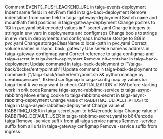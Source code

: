 Comment EVENTS_PUSH_BACKEND_URL in taiga-events-deployment
Indent name fields in envFrom field in taiga-back-deployment
Remove indentation from name field in taiga-gateway-deployment
Switch name and mountPath field positions in taiga-gateway-deployment
Change postres to 1Gi in pvc.yaml
b64 encoded values in *-secret.yaml
Change integers to strings in env vars in deployments and configmaps
Change bools to strings in env vars in deployments and configmaps
Increase storage to 8Gi in pvc.yaml
Change storageClassName to local-path in pvc.yaml
Correct volume names in async, back, gateway
Use service name as address in taiga-gateway-configmap.yaml
Correct reference to taiga-configmap and taiga-secret in taiga-back-deployment
Remove init-container in taiga-back-deployment
Update command in taiga-back-deployment to ["/taiga-back/docker/entrypoint.sh"]
Update command in taiga-back-deployment to command: ["/taiga-back/docker/entrypoint.sh && python manage.py createsupersuer"]
Extend configmap in taiga-config map by values for taiga-front # we may want to check CAPITALIZATION of KW before starting work in c4k code
Rename taiga-async-rabbitmq-service to taiga-async-rabbitmq
Move erlang cookie to taiga-rabbitmq-secret in taiga-async-rabbitmq-deployment
Change value of RABBITMQ_DEFAULT_VHOST to taiga in taiga-async-rabbitmq-deployment
Change value of RABBITMQ_USER in taiga-secret.yaml to b64/encode taiga
Change value of RABBITMQ_DEFAULT_USER in taiga-rabbitmq-secret.yaml to b64/encode taiga
Remove -service suffix from all taiga service names
Remove -service suffix from all urls in taiga-gateway configmap
Remove -service suffix from ingress